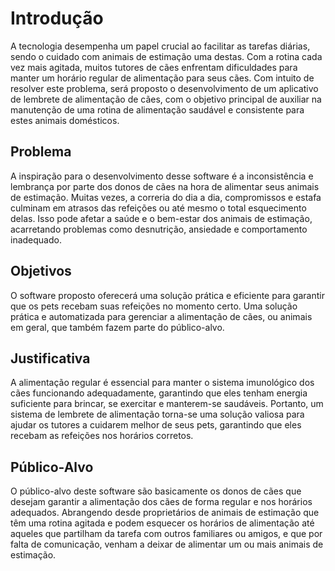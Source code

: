 # Introdução

A tecnologia desempenha um papel crucial ao facilitar as tarefas diárias, sendo o cuidado com animais de estimação uma destas. Com a rotina cada vez mais agitada, muitos tutores de cães enfrentam dificuldades para manter um horário regular de alimentação para seus cães. Com intuito de resolver este problema, será proposto o desenvolvimento de um aplicativo de lembrete de alimentação de cães, com o objetivo principal de auxiliar na manutenção de uma rotina de alimentação saudável e consistente para estes animais domésticos.

## Problema

A inspiração para o desenvolvimento desse software é a inconsistência e lembrança por parte dos donos de cães na hora de alimentar seus animais de estimação. Muitas vezes, a correria do dia a dia, compromissos e estafa culminam em atrasos das refeições ou até mesmo o total esquecimento delas. Isso pode afetar a saúde e o bem-estar dos animais de estimação, acarretando problemas como desnutrição, ansiedade e comportamento inadequado.

## Objetivos

O software proposto oferecerá uma solução prática e eficiente para garantir que os pets recebam suas refeições no momento certo. Uma solução prática e automatizada para gerenciar a alimentação de cães, ou animais em geral, que também fazem parte do público-alvo.

## Justificativa

A alimentação regular é essencial para manter o sistema imunológico dos cães funcionando adequadamente, garantindo que eles tenham energia suficiente para brincar, se exercitar e manterem-se saudáveis. Portanto, um sistema de lembrete de alimentação torna-se uma solução valiosa para ajudar os tutores a cuidarem melhor de seus pets, garantindo que eles recebam as refeições nos horários corretos.

## Público-Alvo

O público-alvo deste software são basicamente os donos de cães que desejam garantir a alimentação dos cães de forma regular e nos horários adequados. Abrangendo desde proprietários de animais de estimação que têm uma rotina agitada e podem esquecer os horários de alimentação até aqueles que partilham da tarefa com outros familiares ou amigos, e que por falta de comunicação, venham a deixar de alimentar um ou mais animais de estimação.
